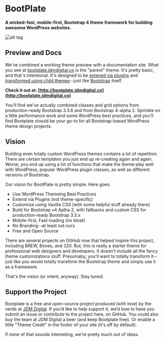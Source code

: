 # BootPlate
**A wicked-fast, mobile-first, Bootstrap 4 theme framework for building awesome WordPress websites.**

![alt tag](https://jdmdigital.co/wp-content/uploads/2016/03/bootplate-screenshot-v06.jpg)

## Preview and Docs
We've combined a working theme preview with a documentation site.  What you see at [bootplate.jdmdigital.co](http://bootplate.jdmdigital.co) is the "parent" theme.  It's pretty basic, and that's intentional.  It's designed to be [extened via plugins](http://bootplate.jdmdigital.co/plugins/) and [transformed using child themes](http://bootplate.jdmdigital.co/themes/)--just like [Bootstrap](http://getbootstrap.com) itself.

**Check it out at: [http://bootplate.jdmdigital.co](http://bootplate.jdmdigital.co)**

You'll find we've actually combined classes and grid options from production-ready Bootstrap 3.3.6 and from Bootstrap 4-alpha 2.  Sprinkle on a little performance work and some WordPress best practices, and you'll find Bootplate should be your go-to for all Bootstrap-based WordPress theme design projects.

## Vision
Building even totally custom WordPress themes contains a lot of repetition.  There are certain templates you just end up re-creating again and again.  Worse, you end up using a lot of functions that make the theme play well with WordPress, popular WordPress plugin classes, as well as different versions of Bootstrap.

Our vision for BootPlate is pretty simple.   Here goes.

* Use WordPress Themeing Best Practices
* Extend via Plugins (not theme-specific)
* Customize using Vanilla CSS (with some helpful stuff already there) 
* Build for Bootstrap v4 Aplha 2, with fallbacks and custom CSS for production-ready Bootstrap 3.3.x
* Mobile-first, Fast-loading (no bloat)
* No Branding--at least not ours
* Free and Open Source

There are several projects on GitHub now that helped inspire this project, including BREW, Bones, and 320.  But, this is really a starter theme for professional web designers and developers.  It doesn't include all the fancy theme customizations stuff.  Presumaby, you'll want to totally transform it--just like you would totally transform the Bootstrap theme and simply use it as a framework.

That's the vision (or intent, anyway).  Stay tuned.

## Support the Project
Bootplate is a free and open-source project produced (with love) by the nerds at [JDM Digital](http://jdmdigital.co).  If you’d like to help support it, we’d love to have you submit an issue or contribute to the project here, on GitHub.  You could also buy the team at JDM Digital a beer (and keep Bootplate free).  Or enable a little "Theme Credit" in the footer of your site (it's off by default).

If none of that sounds interesting, we're pretty much out of ideas.

